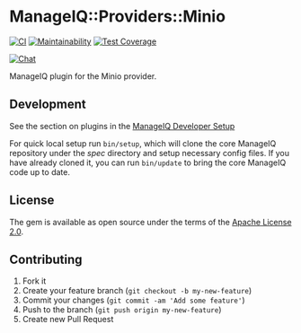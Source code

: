 # ManageIQ::Providers::Minio

[![CI](https://github.com/ManageIQ/manageiq-providers-minio/actions/workflows/ci.yaml/badge.svg)](https://github.com/ManageIQ/manageiq-providers-minio/actions/workflows/ci.yaml)
[![Maintainability](https://api.codeclimate.com/v1/badges/<badge_token>/maintainability)](https://codeclimate.com/github/ManageIQ/manageiq-providers-minio/maintainability)
[![Test Coverage](https://api.codeclimate.com/v1/badges/<badge_token>/test_coverage)](https://codeclimate.com/github/ManageIQ/manageiq-providers-minio/test_coverage)

[![Chat](https://badges.gitter.im/Join%20Chat.svg)](https://gitter.im/ManageIQ/manageiq-providers-minio?utm_source=badge&utm_medium=badge&utm_campaign=pr-badge&utm_content=badge)

ManageIQ plugin for the Minio provider.

## Development

See the section on plugins in the [ManageIQ Developer Setup](http://manageiq.org/docs/guides/developer_setup/plugins)

For quick local setup run `bin/setup`, which will clone the core ManageIQ repository under the *spec* directory and setup necessary config files. If you have already cloned it, you can run `bin/update` to bring the core ManageIQ code up to date.

## License

The gem is available as open source under the terms of the [Apache License 2.0](http://www.apache.org/licenses/LICENSE-2.0).

## Contributing

1. Fork it
2. Create your feature branch (`git checkout -b my-new-feature`)
3. Commit your changes (`git commit -am 'Add some feature'`)
4. Push to the branch (`git push origin my-new-feature`)
5. Create new Pull Request

